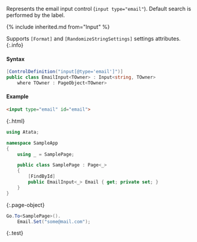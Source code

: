 Represents the email input control (`input type="email"`).
Default search is performed by the label.

{% include inherited.md from="Input" %}

Supports `[Format]` and `[RandomizeStringSettings]` settings attributes.
{:.info}

#### Syntax

```cs
[ControlDefinition("input[@type='email']")]
public class EmailInput<TOwner> : Input<string, TOwner>
    where TOwner : PageObject<TOwner>
```

#### Example

```html
<input type="email" id="email">
```
{:.html}

```cs
using Atata;

namespace SampleApp
{
    using _ = SamplePage;

    public class SamplePage : Page<_>
    {
        [FindById]
        public EmailInput<_> Email { get; private set; }
    }
}
```
{:.page-object}

```cs
Go.To<SamplePage>().
    Email.Set("some@mail.com");
```
{:.test}